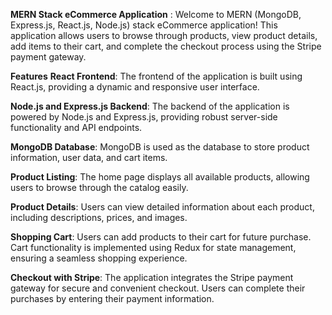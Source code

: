 **MERN Stack eCommerce Application** : Welcome to MERN (MongoDB, Express.js, React.js, Node.js) stack eCommerce application! This application allows users to browse through products, view product details, add items to their cart, and complete the checkout process using the Stripe payment gateway.

**Features**
**React Frontend**: The frontend of the application is built using React.js, providing a dynamic and responsive user interface.

**Node.js and Express.js Backend**: The backend of the application is powered by Node.js and Express.js, providing robust server-side functionality and API endpoints.

**MongoDB Database**: MongoDB is used as the database to store product information, user data, and cart items.

**Product Listing**: The home page displays all available products, allowing users to browse through the catalog easily.

**Product Details**: Users can view detailed information about each product, including descriptions, prices, and images.

**Shopping Cart**: Users can add products to their cart for future purchase. Cart functionality is implemented using Redux for state management, ensuring a seamless shopping experience.

**Checkout with Stripe**: The application integrates the Stripe payment gateway for secure and convenient checkout. Users can complete their purchases by entering their payment information.


